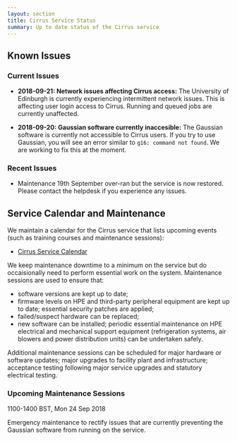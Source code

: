 ```yaml
---
layout: section
title: Cirrus Service Status
summary: Up to date status of the Cirrus service
---
```


## Known Issues

### Current Issues

- **2018-09-21: Network issues affecting Cirrus access:** The University of Edinburgh is currently experiencing intermittent network issues. This
  is affecting user login access to Cirrus. Running and queued jobs are currently unaffected.

- **2018-09-20: Gaussian software currently inaccesible:** The Gaussian software is currently not accessible to Cirrus users. If you try to
  use Gaussian, you will see an error similar to `g16: command not found`. We are working to fix this at the moment.

### Recent Issues

- Maintenance 19th September over-ran but the service is now restored.  Please contact the helpdesk if you experience any issues.

## Service Calendar and Maintenance

We maintain a calendar for the Cirrus service that lists upcoming events (such
as training courses and maintenance sessions):

- [Cirrus Service Calendar](calendar.html)

We keep maintenance downtime to a minimum on the service but do occaisionally
need to perform essential work on the system. Maintenance sessions are used to 
ensure that:

* software versions are kept up to date;
* firmware levels on HPE and third-party peripheral equipment are kept up to date;
essential security patches are applied;
* failed/suspect hardware can be replaced;
* new software can be installed;
periodic essential maintenance on HPE electrical and mechanical support equipment (refrigeration systems, air blowers and power distribution units) can be undertaken safely.

Additional maintenance sessions can be scheduled for major hardware or software updates; major upgrades to facility plant and infrastructure; acceptance testing following major service upgrades and statutory electrical testing.

### Upcoming Maintenance Sessions

1100-1400 BST, Mon 24 Sep 2018

Emergency maintenance to rectify issues that are currently preventing the Gaussian software from running on the service.


